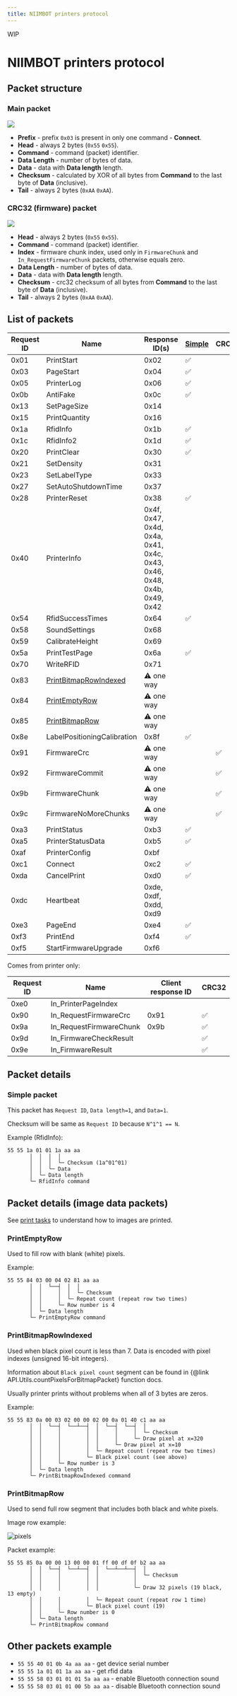 ```yaml
---
title: NIIMBOT printers protocol
---
```


WIP

# NIIMBOT printers protocol

## Packet structure

### Main packet

![](proto/packet.png)

* **Prefix** - prefix `0x03` is present in only one command - **Connect**.
* **Head** - always 2 bytes (`0x55` `0x55`).
* **Command** - command (packet) identifier.
* **Data Length** - number of bytes of data.
* **Data** - data with **Data length** length.
* **Checksum** - calculated by XOR of all bytes from **Command** to the last byte of **Data** (inclusive).
* **Tail** - always 2 bytes (`0xAA` `0xAA`).

### CRC32 (firmware) packet

![](proto/crc32packet.png)

* **Head** - always 2 bytes (`0x55` `0x55`).
* **Command** - command (packet) identifier.
* **Index** - firmware chunk index, used only in `FirmwareChunk` and `In_RequestFirmwareChunk` packets, otherwise equals zero.
* **Data Length** - number of bytes of data.
* **Data** - data with **Data length** length.
* **Checksum** - crc32 checksum of all bytes from **Command** to the last byte of **Data** (inclusive).
* **Tail** - always 2 bytes (`0xAA` `0xAA`).

## List of packets

| Request ID | Name | Response ID(s) | [Simple](#simple-packet) | CRC32 |
|------|------------|------|-|-|
| 0x01 | PrintStart | 0x02 |✅| |
| 0x03 | PageStart | 0x04 |✅| |
| 0x05 | PrinterLog | 0x06 |✅| |
| 0x0b | AntiFake | 0x0c |✅| |
| 0x13 | SetPageSize | 0x14 | | |
| 0x15 | PrintQuantity | 0x16 | | |
| 0x1a | RfidInfo | 0x1b |✅| |
| 0x1c | RfidInfo2 | 0x1d |✅| |
| 0x20 | PrintClear | 0x30 |✅| |
| 0x21 | SetDensity | 0x31 | | |
| 0x23 | SetLabelType | 0x33 | | |
| 0x27 | SetAutoShutdownTime | 0x37 | | |
| 0x28 | PrinterReset | 0x38 |✅| |
| 0x40 | PrinterInfo | 0x4f, 0x47, 0x4d, 0x4a, 0x41, 0x4c, 0x43, 0x46, 0x48, 0x4b, 0x49, 0x42 | | |
| 0x54 | RfidSuccessTimes | 0x64 |✅| |
| 0x58 | SoundSettings | 0x68 | | |
| 0x59 | CalibrateHeight | 0x69 | | |
| 0x5a | PrintTestPage | 0x6a |✅| |
| 0x70 | WriteRFID | 0x71 | | |
| 0x83 | [PrintBitmapRowIndexed](#printbitmaprowindexed) | ⚠ one way | | |
| 0x84 | [PrintEmptyRow](#printemptyrow) | ⚠ one way | | |
| 0x85 | [PrintBitmapRow](#printbitmaprow) | ⚠ one way | | |
| 0x8e | LabelPositioningCalibration | 0x8f |✅| |
| 0x91 | FirmwareCrc | ⚠ one way | |✅|
| 0x92 | FirmwareCommit | ⚠ one way | |✅|
| 0x9b | FirmwareChunk | ⚠ one way | |✅|
| 0x9c | FirmwareNoMoreChunks | ⚠ one way | |✅|
| 0xa3 | PrintStatus | 0xb3 |✅| |
| 0xa5 | PrinterStatusData | 0xb5 |✅| |
| 0xaf | PrinterConfig | 0xbf | | |
| 0xc1 | Connect | 0xc2 |✅| |
| 0xda | CancelPrint | 0xd0 |✅| |
| 0xdc | Heartbeat | 0xde, 0xdf, 0xdd, 0xd9 | | |
| 0xe3 | PageEnd | 0xe4 |✅| |
| 0xf3 | PrintEnd | 0xf4 |✅| |
| 0xf5 | StartFirmwareUpgrade | 0xf6 | | |

Comes from printer only:

| Request ID | Name | Client response ID | CRC32 |
|------|------------|------|-|
| 0xe0 | In_PrinterPageIndex | |
| 0x90 | In_RequestFirmwareCrc | 0x91 |✅|
| 0x9a | In_RequestFirmwareChunk | 0x9b |✅|
| 0x9d | In_FirmwareCheckResult | |✅|
| 0x9e | In_FirmwareResult | |✅|

## Packet details

### Simple packet

This packet has `Request ID`, `Data length=1`, and `Data=1`.

Checksum will be same as `Request ID` because `N^1^1 == N`.

Example (RfidInfo):

```
55 55 1a 01 01 1a aa aa
       │  │  │  │
       │  │  │  └─ Checksum (1a^01^01)
       │  │  └─ Data
       │  └─ Data length
       └─ RfidInfo command
```

## Packet details (image data packets)

See [print tasks](niimbot_print_tasks.md) to understand how to images are printed.

### PrintEmptyRow

Used to fill row with blank (white) pixels.

Example:

```
55 55 84 03 00 04 02 81 aa aa
       │  │  └──┤  │  │
       │  │     │  │  └─ Checksum
       │  │     │  └─ Repeat count (repeat row two times)
       │  │     └─ Row number is 4
       │  └─ Data length
       └─ PrintEmptyRow command
```

### PrintBitmapRowIndexed

Used when black pixel count is less than 7. Data is encoded with pixel indexes (unsigned 16-bit integers).

Information about `Black pixel count` segment can be found in {@link API.Utils.countPixelsForBitmapPacket} function docs.

Usually printer prints without problems when all of 3 bytes are zeros.

Example:

```
55 55 83 0a 00 03 02 00 00 02 00 0a 01 40 c1 aa aa
       │  │  └──┤  └──┴──┤  │  └──┤  └──┤  │
       │  │     │        │  │     │     │  └─ Checksum
       │  │     │        │  │     │     └─ Draw pixel at x=320
       │  │     │        │  │     └─ Draw pixel at x=10
       │  │     │        │  └─ Repeat count (repeat row two times)
       │  │     │        └─ Black pixel count (see above)
       │  │     └─ Row number is 3
       │  └─ Data length
       └─ PrintBitmapRowIndexed command
```

### PrintBitmapRow

Used to send full row segment that includes both black and white pixels.

Image row example:

![pixels](proto/pixels.png)

Packet example:

```
55 55 85 0a 00 00 13 00 00 01 ff 00 df 0f b2 aa aa
       │  │  └──┤  └──┴──┤  │  └──┴──┴──┤  │
       │  │     │        │  │           │  └─ Checksum
       │  │     │        │  │           │
       │  │     │        │  │           └─ Draw 32 pixels (19 black, 13 empty)
       │  │     │        │  └─ Repeat count (repeat row 1 time)
       │  │     │        └─ Black pixel count (19)
       │  │     └─ Row number is 0
       │  └─ Data length
       └─ PrintBitmapRow command

```

## Other packets example

* `55 55 40 01 0b 4a aa aa` - get device serial number
* `55 55 1a 01 01 1a aa aa` - get rfid data
* `55 55 58 03 01 01 01 5a aa aa` - enable Bluetooth connection sound
* `55 55 58 03 01 01 00 5b aa aa` - disable Bluetooth connection sound
